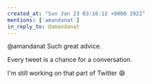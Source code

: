 ```yaml
---
created_at: "Sun Jan 23 03:16:12 +0000 2022"
mentions: ['amandanat']
in_reply_to: @amandanat
---
```


@amandanat Such great advice. 

Every tweet is a chance for a conversation.

I'm still working on that part of Twitter 😅